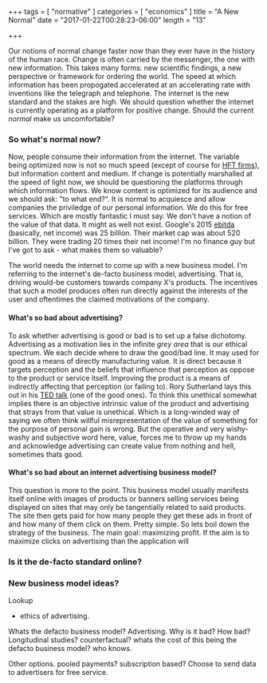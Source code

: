 +++
tags = [
    "normative"
]
categories = [
    "economics"
]
title = "A New Normal"
date = "2017-01-22T00:28:23-06:00"
length = "13"

+++

Our notions of normal change faster now than they ever have in the history of the human race. Change is often carried by the messenger, the one with new information. This takes many forms: new scientific findings, a new perspective or framework for ordering the world. The speed at which information has been propogated accelerated at an accelerating rate with inventions like the telegraph and telephone. The internet is the new standard and the stakes are high. We should question whether the internet is currently operating as a platform for positive change. Should the current *normal* make us uncomfortable?

### So what's normal now? 
Now, people consume their information from the internet. The variable being optimized now is not so much speed (except of course for <a href="https://en.wikipedia.org/wiki/High-frequency_trading">HFT firms</a>), but information content and medium. If change is potentially marshalled at the speed of light now, we should be questioning the platforms through which information flows. We know content is optimized for its audience and we should ask: "to what end?". It is normal to acquiesce and allow companies the priviledge of our personal information. We do this for free services. Which are mostly fantastic I must say. We don't have a notion of the value of that data. It might as well not exist. Google's 2015 <a href="http://www.investopedia.com/terms/e/ebitda.asp">ebitda</a> (basically, net income) was 25 billion. Their market cap was about 520 billion. They were trading 20 times their net income! I'm no finance guy but I've got to ask - what makes them so valuable?

The world needs the internet to come up with a new business model. I'm referring to the internet's de-facto business model, advertising. That is, driving would-be customers towards company X's products. The incentives that such a model produces often run directly against the interests of the user and oftentimes the claimed motivations of the company.

#### What's so bad about advertising?
To ask whether advertising is good or bad is to set up a false dichotomy. Advertising as a motivation lies in the infinite *grey area* that is our ethical spectrum. We each decide where to draw the good/bad line. It may used for good as a means of directly manufacturing value. It is direct because it targets perception and the beliefs that influence that perception as oppose to the product or service itself. Improving the product is a means of indirectly affecting that perception (or failing to). Rory Sutherland lays this out in his <a href="https://www.ted.com/talks/rory_sutherland_life_lessons_from_an_ad_man">TED talk</a> (one of the good ones). To think this unethical somewhat implies there is an objective intrinsic value of the product and advertising that strays from that value is unethical. Which is a long-winded way of saying we often think willful misrepresentation of the value of something for the purpose of personal gain is wrong. But the operative and very wishy-washy and subjective word here, value, forces me to throw up my hands and acknowledge advertising can create value from nothing and hell, sometimes thats good. 

#### What's so bad about an internet advertising business model?
This question is more to the point. This business model usually manifests itself online with images of products or banners selling services being displayed on sites that may only be tangentially related to said products. The site then gets paid for how many people they get these ads in front of and how many of them click on them. Pretty simple. So lets boil down the strategy of the business. The main goal: maximizing profit. If the aim is to maximize clicks on advertising than the application will 

### Is it the de-facto standard online?

### New business model ideas? 


Lookup
- ethics of advertising.




Whats the defacto business model? Advertising. Why is it bad? How bad? Longitudinal studies? counterfactual? whats the cost of this being the defacto business model? who knows.

Other options. pooled payments? subscription based? Choose to send data to advertisers for free service.

